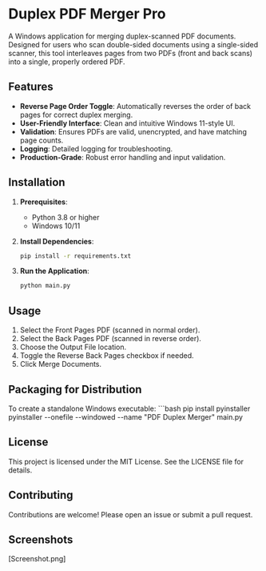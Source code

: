 # Duplex PDF Merger Pro

A Windows application for merging duplex-scanned PDF documents. Designed for users who scan double-sided documents using a single-sided scanner, this tool interleaves pages from two PDFs (front and back scans) into a single, properly ordered PDF.

## Features
- **Reverse Page Order Toggle**: Automatically reverses the order of back pages for correct duplex merging.
- **User-Friendly Interface**: Clean and intuitive Windows 11-style UI.
- **Validation**: Ensures PDFs are valid, unencrypted, and have matching page counts.
- **Logging**: Detailed logging for troubleshooting.
- **Production-Grade**: Robust error handling and input validation.

## Installation
1. **Prerequisites**:
   - Python 3.8 or higher
   - Windows 10/11

2. **Install Dependencies**:
   ```bash
   pip install -r requirements.txt

3. **Run the Application**:
   ```bash
   python main.py

## Usage
1. Select the Front Pages PDF (scanned in normal order).
2. Select the Back Pages PDF (scanned in reverse order).
3. Choose the Output File location.
4. Toggle the Reverse Back Pages checkbox if needed.
5. Click Merge Documents.

## Packaging for Distribution

To create a standalone Windows executable:
    ```bash
    pip install pyinstaller
    pyinstaller --onefile --windowed --name "PDF Duplex Merger" main.py

## License

This project is licensed under the MIT License. See the LICENSE file for details.

## Contributing

Contributions are welcome! Please open an issue or submit a pull request.

## Screenshots

[Screenshot.png]